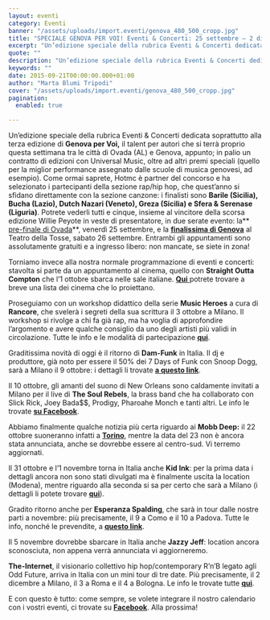 ```yaml
---
layout: eventi
category: Eventi
banner: "/assets/uploads/import.eventi/genova_480_500_cropp.jpg"
title: "SPECIALE GENOVA PER VOI! Eventi & Concerti: 25 settembre – 2 dicembre"
excerpt: "Un’edizione speciale della rubrica Eventi & Concerti dedicata soprattutto alla terza edizione di Genova per Voi, il talent per autori che si terrà proprio questa settimana tra le città di Ovada (AL) e Genova, appunto; in palio un contratto di edizioni con Universal Music, oltre ad altri premi speciali (quello per la miglior performance assegnato [&hellip"
quote: ""
description: "Un’edizione speciale della rubrica Eventi & Concerti dedicata soprattutto alla terza edizione di Genova per Voi, il talent per autori che si terrà proprio questa settimana tra le città di Ovada (AL) e Genova, appunto; in palio un contratto di edizioni con Universal Music, oltre ad altri premi speciali (quello per la miglior performance assegnato [&hellip"
keywords: ""
date: 2015-09-21T00:00:00.000+01:00
author: "Marta Blumi Tripodi"
cover: "/assets/uploads/import.eventi/genova_480_500_cropp.jpg"
pagination:
  enabled: true

---
```


[](https://hotmc.com/wp-content/uploads/2014/03/genova%5F480%5F500%5Fcropp.jpg)

Un’edizione speciale della rubrica Eventi & Concerti dedicata soprattutto alla terza edizione di **Genova per Voi,** il talent per autori che si terrà proprio questa settimana tra le città di Ovada (AL) e Genova, appunto; in palio un contratto di edizioni con Universal Music, oltre ad altri premi speciali (quello per la miglior performance assegnato dalle scuole di musica genovesi, ad esempio). Come ormai saprete, Hotmc è partner del concorso e ha selezionato i partecipanti della sezione rap/hip hop, che quest’anno si sfidano direttamente con la sezione canzone: i finalisti sono **Barile (Sicilia), Bucha (Lazio), Dutch Nazari (Veneto), Greza (Sicilia) e Sfera & Serenase (Liguria)**. Potrete vederli tutti e cinque, insieme al vincitore della scorsa edizione Willie Peyote in veste di presentatore, in due serate evento: la**[ pre-finale di Ovada](https://www.facebook.com/events/1700207493546412/)**, venerdì 25 settembre, e la **[finalissima di Genova](https://www.facebook.com/events/514791925344609/)** al Teatro della Tosse, sabato 26 settembre. Entrambi gli appuntamenti sono assolutamente gratuiti e a ingresso libero: non mancate, se siete in zona!

Torniamo invece alla nostra normale programmazione di eventi e concerti: stavolta si parte da un appuntamento al cinema, quello con **Straight Outta Compton** che l’1 ottobre sbarca nelle sale italiane. [**Qui** ](https://www.facebook.com/StraightOuttaComptonilfilm/info)potrete trovare a breve una lista dei cinema che lo proiettano.

Proseguiamo con un workshop didattico della serie **Music Heroes** a cura di **Rancore**, che svelerà i segreti della sua scrittura il 3 ottobre a Milano. Il workshop si rivolge a chi fa già rap, ma ha voglia di approfondire l’argomento e avere qualche consiglio da uno degli artisti più validi in circolazione. Tutte le info e le modalità di partecipazione **[qui](http://www.effettonote.com/)**.

Graditissima novità di oggi è il ritorno di **Dam-Funk** in Italia. Il dj e produttore, già noto per essere il 50% dei 7 Days of Funk con Snoop Dogg, sarà a Milano il 9 ottobre: i dettagli li trovate **[a questo link](https://www.facebook.com/BIKOCultureClub?fref=ts)**.

Il 10 ottobre, gli amanti del suono di New Orleans sono caldamente invitati a Milano per il live di **The Soul Rebels**, la brass band che ha collaborato con Slick Rick, Joey Bada$$, Prodigy, Pharoahe Monch e tanti altri. Le info le trovate **[su Facebook](https://www.facebook.com/BIKOCultureClub/photos/a.420737654651123.101492.420705277987694/979791695412380/?type=1&theater)**.

Abbiamo finalmente qualche notizia più certa riguardo ai **Mobb Deep:** il 22 ottobre suoneranno infatti a **[Torino](https://www.facebook.com/events/1635200720093340/)**, mentre la data del 23 non è ancora stata annunciata, anche se dovrebbe essere al centro-sud. Vi terremo aggiornati.

Il 31 ottobre e l’1 novembre torna in Italia anche **Kid Ink**: per la prima data i dettagli ancora non sono stati divulgati ma è finalmente uscita la location (Modena), mentre riguardo alla seconda si sa per certo che sarà a Milano (i dettagli li potete trovare [**qui**](http://www.barleyarts.com/evento/kid-ink-milano/ "http://www.barleyarts.com/evento/kid-ink-milano/")).

Gradito ritorno anche per **Esperanza Spalding**, che sarà in tour dalle nostre parti a novembre: più precisamente, il 9 a Como e il 10 a Padova. Tutte le info, nonché le prevendite, a [**questo link**](http://www.dalessandroegalli.com/events/360/esperanza-spalding "http://www.dalessandroegalli.com/events/360/esperanza-spalding").

Il 5 novembre dovrebbe sbarcare in Italia anche **Jazzy Jeff**: location ancora sconosciuta, non appena verrà annunciata vi aggiorneremo.

**The-Internet**, il visionario collettivo hip hop/contemporary R’n’B legato agli Odd Future, arriva in Italia con un mini tour di tre date. Più precisamente, il 2 dicembre a Milano, il 3 a Roma e il 4 a Bologna. Le info le trovate tutte [**qui**](http://www.comcerto.it/7227/7227 "http://www.comcerto.it/7227/7227").

E con questo è tutto: come sempre, se volete integrare il nostro calendario con i vostri eventi, ci trovate su [**Facebook**](https://www.facebook.com/hotmcmag "https://www.facebook.com/hotmcmag"). Alla prossima!